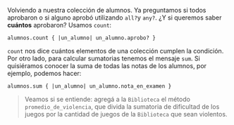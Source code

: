 Volviendo a nuestra colección de alumnos. Ya preguntamos si todos aprobaron o si alguno aprobó utilizando `all?`y `any?`. ¿Y si queremos saber **cuántos** aprobaron? Usamos `count`:

```
alumnos.count { |un_alumno| un_alumno.aprobo? }
```

`count` nos dice cuántos elementos de una colección cumplen la condición. Por otro lado, para calcular sumatorias tenemos el mensaje `sum`. Si quisiéramos conocer la suma de todas las notas de los alumnos, por ejemplo, podemos hacer:

```
alumnos.sum { |un_alumno| un_alumno.nota_en_examen }
```

> Veamos si se entiende: agregá a la `Biblioteca` el método `promedio_de_violencia`, que divida la sumatoria de dificultad de los juegos por la cantidad de juegos de la `Biblioteca` que sean violentos.
